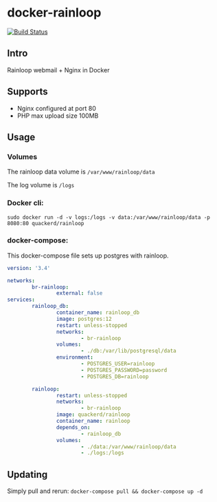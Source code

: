 # docker-rainloop
[![Build Status](https://ci.quacker.org/api/badges/d/docker-rainloop/status.svg)](https://ci.quacker.org/d/docker-rainloop)

## Intro
Rainloop webmail + Nginx in Docker

## Supports
- Nginx configured at port 80
- PHP max upload size 100MB

## Usage
### Volumes
The rainloop data volume is `/var/www/rainloop/data`

The log volume is `/logs`

### Docker cli:
`sudo docker run -d -v logs:/logs -v data:/var/www/rainloop/data -p 8080:80 quackerd/rainloop`
### docker-compose:
This docker-compose file sets up postgres with rainloop.
```yaml
version: '3.4'

networks:
        br-rainloop:
                external: false
services:
        rainloop_db:
                container_name: rainloop_db
                image: postgres:12
                restart: unless-stopped
                networks:
                        - br-rainloop
                volumes:
                        - ./db:/var/lib/postgresql/data
                environment:
                        - POSTGRES_USER=rainloop
                        - POSTGRES_PASSWORD=password
                        - POSTGRES_DB=rainloop

        rainloop:
                restart: unless-stopped
                networks: 
                        - br-rainloop
                image: quackerd/rainloop
                container_name: rainloop
                depends_on:
                        - rainloop_db
                volumes:
                        - ./data:/var/www/rainloop/data
                        - ./logs:/logs

```

## Updating
Simply pull and rerun: `docker-compose pull && docker-compose up -d`